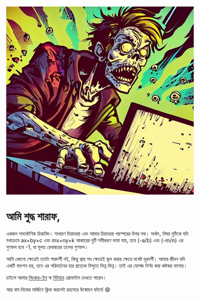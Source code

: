 <img src="zombie~2.jpeg" alt="Comic art of a zombie by Bing AI"></img>

# আমি শুদ্ধ শারাফ,

একজন সমকৌণিক চিন্তাবিদ। সাধারণ চিন্তাধারা এবং আমার চিন্তাধারা পরস্পরের উপর লম্ব। অর্থাৎ, বিষয় দুটিকে যদি যথাক্রমে ax+by+c এবং mx+ny+k আকারের দুটি সমীকরণ ভাবা যায়, তবে (-a/b) এবং (-m/n) এর গুণফল হবে -1, যা মূলত রেখাদ্বয়ের ঢালের গুণফল।

আমি কোনো ক্ষেত্রেই ততটা পারদর্শী নই, কিন্তু প্রায় সব ক্ষেত্রেই ভুল করার ক্ষেত্রে যথেষ্ট দূরদর্শী। আমার জীবন যদি একটি ফাংশন হয়, তবে এর পরিবর্তনের হার প্রত্যেক বিন্দুতে ভিন্ন ভিন্ন। তাই এর যোগজ নির্ণয় করা কষ্টকর ব্যাপার।

চাইলে আমার [লিংকড-ইন](https://www.linkedin.com/in/shuddhosharaf) বা [গিটহাব](https://sudo318.github.io/) প্রোফাইল দেখতে পারেন।

আর বাম দিকের মার্জিনে ক্লিক করলেই রহস্যের উন্মোচন ঘটবে! 😄
